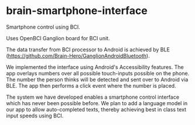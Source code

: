# brain-smartphone-interface

Smartphone control using BCI.

Uses OpenBCI Ganglion board for BCI unit.

The data transfer from BCI processor to Android is achieved by BLE (https://github.com/Brain-Hero/GanglionAndroidBluetooth).

We implemented the interface using Android's Accessibility features. The app overlays numbers over all possible touch-inputs possible on the phone. The number the person thinks will be detected and sent over to Android via BLE. The app then performs a click event where the number is placed.

The system we have developed enables a smartphone control interface which has never been possible before. We plan to add a language model in our app to allow auto-completed texts, thereby achieving best in class text input speeds using BCI.
